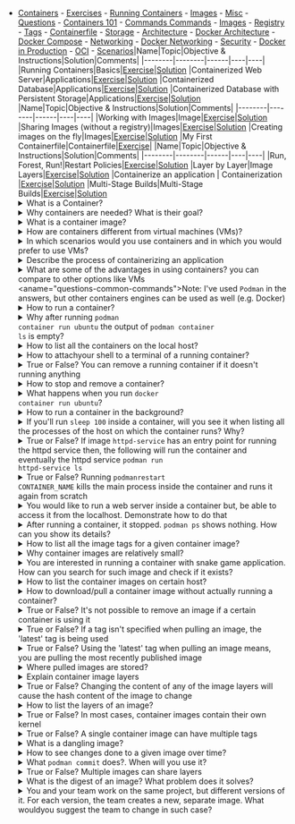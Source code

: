 - [Containers](#containers) - [Exercises](#exercises) - [Running Containers](#running-containers) - [Images](#images) - [Misc](#misc) - [Questions](#questions) - [Containers 101](#containers-101) - [Commands Commands](#commands-commands) - [Images](#images-1) - [Registry](#registry) - [Tags](#tags) - [Containerfile](#containerfile) - [Storage](#storage) - [Architecture](#architecture) - [Docker Architecture](#docker-architecture) - [Docker Compose](#docker-compose) - [Networking](#networking) - [Docker Networking](#docker-networking) - [Security](#security) - [Docker in Production](#docker-in-production) - [OCI](#oci) - [Scenarios](#scenarios)<a name="exercises-running-containers"></a>|Name|Topic|Objective & Instructions|Solution|Comments| |--------|--------|------|----|----| |Running Containers|Basics|[Exercise](running_containers.md)|[Solution](solutions/running_containers.md) |Containerized Web Server|Applications|[Exercise](containerized_web_server.md)|[Solution](solutions/containerized_web_server.md) |Containerized Database|Applications|[Exercise](containerized_db.md)|[Solution](solutions/containerized_db.md) |Containerized Database with Persistent Storage|Applications|[Exercise](containerized_db_persistent_storage.md)|[Solution](solutions/containerized_db_persistent_storage.md) <a name="exercises-containers-images"></a>|Name|Topic|Objective & Instructions|Solution|Comments| |--------|--------|------|----|----| |Working with Images|Image|[Exercise](working_with_images.md)|[Solution](solutions/working_with_images.md) |Sharing Images (without a registry)|Images|[Exercise](sharing_images.md)|[Solution](solutions/sharing_images.md) |Creating images on the fly|Images|[Exercise](commit_image.md)|[Solution](solutions/commit_image.md) |My First Containerfile|Containerfile|[Exercise](write_containerfile_run_container.md)| <a name="exercises-containers-misc"></a>|Name|Topic|Objective & Instructions|Solution|Comments| |--------|--------|------|----|----| |Run, Forest, Run!|Restart Policies|[Exercise](run_forest_run.md)|[Solution](solutions/run_forest_run.md) |Layer by Layer|Image Layers|[Exercise](image_layers.md)|[Solution](solutions/image_layers.md) |Containerize an application | Containerization |[Exercise](containerize_app.md)|[Solution](solutions/containerize_app.md) |Multi-Stage Builds|Multi-Stage Builds|[Exercise](multi_stage_builds.md)|[Solution](solutions/multi_stage_builds.md)<a name="questions-containers-101"></a><details> <summary>What is a Container?</summary><br><b> This can be tricky to answer since there are many ways to create a containers: - Docker - systemd-nspawn - LXC If to focus on OCI (Open Container Initiative) based containers, it offers the following [definition](https://github.com/opencontainers/runtime-spec/blob/master/glossary.md#container): "An environment for executing processes with configurable isolation and resource limitations. For example, namespaces, resource limits, and mounts are all part of the container environment." </b></details> <details> <summary>Why containers are needed? What is their goal?</summary><br><b> OCI provides a good [explanation](https://github.com/opencontainers/runtime-spec/blob/master/principles.md#the-5-principles-of-standard-containers): "Define a unit of software delivery called a Standard Container. The goal of a Standard Container is to encapsulate a software component and all its dependencies in a format that is self-describing andportable, so that any compliant runtime can run it without extra dependencies, regardless of the underlying machine and the contents of the container." </b></details> <details> <summary>What is a container image?</summary><br><b> * An image of a container contains the application, its dependencies and the operating system where the application is executed.<br> * It's a collection of read-only layers. These layers are loosely coupled * Each layer is assembled out of one or more files </b></details> <details> <summary>How are containers different from virtual machines (VMs)?</summary><br><b> The primary difference between containers and VMs is that containers allow you to virtualize multiple workloads on a single operating system while in the case of VMs, the hardware is being virtualized to run multiple machines each with its own guest OS. You can also think about it as containers are for OS-level virtualization while VMs are for hardware virtualization. * Containers don't require anentire guest operating system as VMs. Containers share the system's kernel as opposed to VMs. They isolate themselves via the use of kernel's features such as namespaces and cgroups * It usually takes a few seconds to set up a container as opposed to VMs which can take minutes or at least more time than containers as there is an entire OS to boot and initialize as opposed to containers which has share of the underlying OS * Virtual machines considered to be more secured than containers * VMs portability considered to be limited when compared to containers </b></details> <details> <summary>In which scenarios would you use containers and in which you would prefer to use VMs?</summary><br><b> You should choose VMs when: * You need run an application which requires all the resources and functionalities of an OS * You need full isolation and security You should choose containers when: * You need a lightweight solution * Running multiple versions or instances of a single application</b></details> <details> <summary>Describe the process of containerizing an application</summary><br><b> 1. Write a Containerfile/Dockerfile that includes your app (including the commands to run it) and its dependencies 2. Build the image using the Containerfile/Dockefile you wrote 3. You might want to push the image to a registry 4. Run the container using the image you've built </b></details> <details> <summary>What are some of the advantages in using containers? you can compare to other options like VMs</summary><br><b> * Reusable: container can be used by multiple different users for different usages - production vs. staging, development, testing, etc. * Lightweight: containers are fairly lightweight which means deployments can be done quickly since you don't need to install a full OS (as in VMs for example) * Isolation: Containers are isolated environments, usually changes made to the OS won't affect the containers and vice-versa </b></details> <aname="questions-common-commands"></a>Note: I've used `Podman` in the answers, but other containers engines can be used as well (e.g. Docker) <details> <summary>How to run a container?</summary><br><b> `podman run ubuntu` </b></details> <details> <summary>Why after running <code>podman container run ubuntu</code> the output of <code>podman container ls</code> is empty?</summary><br><b> Because the container immediately exits after running the ubuntu image. This is completely normal and expected as containers designed to run a service or a app and exit when they are done running it. To see the container you can run `podman ps -a` If you want the container to keep running, you can run a command like `sleep 100` which will run for 100 seconds or you can attach to terminal of the container with a command similar: `podman container run -it ubuntu /bin/bash` </b></details> <details> <summary>How to list all the containers on the local host?</summary><br><b> `podman container ls` </b></details> <details> <summary>How to attachyour shell to a terminal of a running container?</summary><br><b> `podman container exec -it [container id/name] bash` This can be done in advance while running the container: `podman container run -it [image:tag] /bin/bash` </b></details> <details> <summary>True or False? You can remove a running container if it doesn't running anything</summary><br><b> False. You have to stop the container before removing it. </b></details> <details> <summary>How to stop and remove a container?</summary><br><b> `podman container stop <container id/name> && podman container rm <container id/name>` </b></details> <details> <summary>What happens when you run <code>docker container run ubuntu</code>?</summary><br><b> 1. Docker client posts the command to the API server running as part of the Docker daemon 2. Docker daemon checks if a local image exists 1. If it exists, it will use it 2. If doesn't exists, it will go to the remote registry (Docker Hub by default) and pull the image locally 3. containerdand runc are instructed (by the daemon) to create and start the container </b></details> <details> <summary>How to run a container in the background?</summary><br><b> With the -d flag. It will run in the background and will not attach it to the terminal. `docker container run -d httpd` or `podman container run -d httpd` </b></details> <details> <summary>If you'll run <code>sleep 100</code> inside a container, will you see it when listing all the processes of the host on which the container runs? Why?</summary><br><b> </b></details> <details> <summary>True or False? If image <code>httpd-service</code> has an entry point for running the httpd service then, the following will run the container and eventually the httpd service <code>podman run httpd-service ls</code></summary><br><b> False. Running that command will override the entry point so the httpd service won't run and instead podman will run the `ls` command. </b></details> <details> <summary>True or False? Running <code>podmanrestart CONTAINER_NAME</code> kills the main process inside the container and runs it again from scratch</summary><br><b> False. `podman restart` creates an entirely new container with the same ID while reusing the filesystem and state of the original container. </b></details> <details> <summary>You would like to run a web server inside a container but, be able to access it from the localhost. Demonstrate how to do that</summary><br><b> ``` podman run -d --name apache1 -p 8080:8080 registry.redhat.io/rhel8/httpd-24 curl 127.0.0.1:8080 ``` </b></details> <details> <summary>After running a container, it stopped. <code>podman ps</code> shows nothing. How can you show its details?</summary><br><b> `podman ps -a` will shows also the details of a stopped container. </b></details> <details> <summary>How to list all the image tags for a given container image?</summary><br><b> `podman search --list-tags IMAGE_NAME` </b></details> <a name="questions-images"></a><details> <summary>Why container images are relatively small?</summary><br><b> * Most of the images don't contain Kernel. They share and access the one used by the host on which they are running * Containers intended to run specific application in most cases. This means they hold only what the application needs in order to run </b></details> <details> <summary>You are interested in running a container with snake game application. How can you search for such image and check if it exists?</summary><br><b> `podman search snake-game`. Surprisingly, there are a couple of matches :) ``` INDEX NAME DESCRIPTION STARS docker.io docker.io/dyego/snake-game 0 docker.io docker.io/ainizetap/snake-game 0 docker.io docker.io/islamifauzi/snake-games 0 docker.io docker.io/harish1551/snake-game 0 docker.io docker.io/spkane/snake-game A console based snake game in a container 0 docker.io docker.io/rahulgadre/snake-game This repository contains all the files to ru... 0 ``` </b></details> <details><summary>How to list the container images on certain host?</summary><br><b> ``` CONTAINER_BINARY=podman $CONTAINER_BINARY images ``` Note: you can also use `$CONTAINER_RUNTIME image ls` </b></details> <details> <summary>How to download/pull a container image without actually running a container?</summary><br><b> ``` CONTAINER_BINARY=podman $CONTAINER_BINARY pull rhel ``` </b></details> <details> <summary>True or False? It's not possible to remove an image if a certain container is using it</summary><br><b> True. You should stop and remove the container before trying to remove the image it uses. </b></details> <details> <summary>True or False? If a tag isn't specified when pulling an image, the 'latest' tag is being used</summary><br><b> True </b></details> <details> <summary>True or False? Using the 'latest' tag when pulling an image means, you are pulling the most recently published image</summary><br><b> False. While this might be true in some cases, it's not guaranteed that you'llpull the latest published image when using the 'latest' tag.<br> For example, in some images, 'edge' tag is used for the most recently published images. </b></details> <details> <summary>Where pulled images are stored?</summary><br><b> Depends on the container technology being used. For example, in case of Docker, images are stored in `/var/lib/docker/` </b></details> <details> <summary>Explain container image layers</summary><br><b> - The layers of an image is where all the content is stored - code, files, etc. - Each layer is independent - Each layer has an ID that is an hash based on its content - The layers (as the image) are immutable which means a change to one of the layers can be easily identified </b></details> <details> <summary>True or False? Changing the content of any of the image layers will cause the hash content of the image to change</summary><br><b> True. These hashes are content based and since images (and their layers) are immutable, any change will cause the hashesto change. </b></details> <details> <summary>How to list the layers of an image?</summary><br><b> In case of Docker, you can use `docker image inspect <name>` </b></details> <details> <summary>True or False? In most cases, container images contain their own kernel</summary><br><b> False. They share and access the one used by the host on which they are running. </b></details> <details> <summary>True or False? A single container image can have multiple tags</summary><br><b> True. When listing images, you might be able to see two images with the same ID but different tags. </b></details> <details> <summary>What is a dangling image?</summary><br><b> It's an image without tags attached to it. One way to reach this situation is by building an image with exact same name and tag as another already existing image. It can be still referenced by using its full SHA. </b></details> <details> <summary>How to see changes done to a given image over time?</summary><br><b> In the case of Docker, youcould use `docker history <name>` </b></details> <details> <summary>What `podman commit` does?. When will you use it?</summary><br><b> Creates a new image from a running container. Users can apply extra changes to be saved in the new image version. Most of the time the user case for using `podman commit` would be to apply changes allowing to better debug the container. Not so much for creating a new image since commit adds additional overhead of potential logs and processes, not required for running the application in the container. This eventually makes images created by `podman commit` bigger due to the additional data stored there. </b></details> <details> <summary>True or False? Multiple images can share layers</summary><br><b> True.<br> One evidence for that can be found in pulling images. Sometimes when you pull an image, you'll see a line similar to the following:<br> `fa20momervif17: already exists` This is because it recognizes such layer already exists on the host, so thereis no need to pull the same layer twice. </b></details> <details> <summary>What is the digest of an image? What problem does it solves?</summary><br><b> Tags are mutable. This is mean that we can have two different images with the same name and the same tag. It can be very confusing to see two images with the same name and the same tag in your environment. How would you know if they are truly the same or are they different?<br> This is where "digests` come handy. A digest is a content-addressable identifier. It isn't mutable as tags. Its value is predictable and this is how you can tell if two images are the same content wise and not merely by looking at the name and the tag of the images. </b></details> <details> <summary>True or False? A single image can support multiple architectures (Linux x64, Windows x64, ...)</summary><br><b> True. </b></details> <details> <summary>What is a distribution hash in regards to layers?</summary><br><b> - Layers are compressed when pushed or pulled -distribution hash is the hash of the compressed layer - the distribution hash used when pulling or pushing images for verification (making sure no one tempered with image or layers) - It's also used for avoiding ID collisions (a case where two images have exactly the same generated ID) </b></details> <details> <summary>How multi-architecture images work? Explain by describing what happens when an image is pulled</summary><br><b> 1. A client makes a call to the registry to use a specific image (using an image name and optionally a tag) 2. A manifest list is parsed (assuming it exists) to check if the architecture of the client is supported and available as a manifest 3. If it is supported (a manifest for the architecture is available) the relevant manifest is parsed to obtain the IDs of the layers 4. Each layer is then pulled using the obtained IDs from the previous step </b></details> <details> <summary>How to check which architectures a certain container imagesupports?</summary><br><b> `docker manifest inspect <name>` </b></details> <details> <summary>How to check what a certain container image will execute once we'll run a container based on that image?</summary><br><b> Look for "Cmd" or "Entrypoint" fields in the output of `docker image inspec <image name>` </b></details> <details> <summary>How to view the instructions that were used to build image?</summary><br><b> `docker image history <image name>:<tag>` </b></details> <details> <summary>How <code>docker image build</code> works?</summary><br><b> 1. Docker spins up a temporary container 2. Runs a single instruction in the temporary container 3. Stores the result as a new image layer 4. Remove the temporary container 5. Repeat for every instruction </b></details> <details> <summary>What is the role of cache in image builds?</summary><br><b> When you build an image for the first time, the different layers are being cached. So, while the first build of the image might take time, any otherbuild of the same image (given that Containerfile/Dockerfile didn't change or the content used by the instructions) will be instant thanks to the caching mechanism used. In little bit more details, it works this way: 1. The first instruction (FROM) will check if base image already exists on the host before pulling it 2. For the next instruction, it will check in the build cache if an existing layer was built from the same base image + if it used the same instruction 1. If it finds such layer, it skips the instruction and links the existing layer and it keeps using the cache. 2. If it doesn't find a matching layer, it builds the layer and the cache is invalidated. Note: in some cases (like COPY and ADD instructions) the instruction might stay the same but if the content of what being copied is changed then the cache is invalidated. The way this check is done is by comparing the checksum of each file that is being copied. </b></details> <details> <summary>How to remove an image from thehost?</summary><br><b> `podman rmi IMAGE` It will fail if some containers are using it. You can then use `--force` flag for that but generally, it's better if you inspect the containers using the image before doing so. To delete all images: `podman rmi -a` </b></details> <details> <summary>What ways are there to reduce container images size?</summary><br><b> * Reduce number of instructions - in some case you may be able to join layers by installing multiple packages with one instructions for example or using `&&` to concatenate RUN instructions * Using smaller images - in some cases you might be using images that contain more than what is needed for your application to run. It is good to get overview of some images and see whether you can use smaller images that you are usually using. * Cleanup after running commands - some commands, like packages installation, create some metadata or cache that you might not need for running the application. It's important to clean up after suchcommands to reduce the image size * For Docker images, you can use multi-stage builds </b></details> <details> <summary>What are the pros and cons of squashing images?</summary><br><b> Pros: * Smaller image * Reducing number of layers (especially if the image has lot of layers) Cons: * No sharing of the image layers * Push and pull can take more time (because no matching layers found on target) </b></details> <details> <summary>You would like to share an image with another developer, but without using a registry. How would you do it?</summary><br><b> ```podman save -o some_image.tar IMAGE rsync some_image.tar SOME_HOSTpodman load -i some_image.tar ``` </b></details> <details> <summary>True or False? Once a container is stopped and removed, its image removed as well from the host</summary><br><b> False. The image will still be available for use by potential containers in the future.<br> To remove the container, run `podman rmi IMAGE` </b></details> <details> <summary>How to view the instructions that were used to build image?</summary><br><b> `docker image history <image name>:<tag>` </b></details> <details> <summary>How to find out which files were added to the container image filesystem?</summary><br><b> `podman diff IMAGE_NAME` </b></details> <details> <summary>True or False? <code>podman diff</code> works only on the container filesystem and not mounted files</summary><br><b> True. For mounted files you can use `podman inspec CONTAINER_NAMD/ID` </b></details> <details> <summary>How the centralized location, where images are stored, is called?</summary><br><b> Registry </b></details><details> <summary>What is a Registry?</summary><br><b> - A registry is a service which stores container images and allows users to pull specified images to run containers. - There are public registries (everyone can access them) and private (accessed only internally in the organization or specific network) </b></details> <details> <summary>A registry contains one or more <code>____</code> which in turn contain one or more <code>____</code></summary><br><b> A registry contains one or more repositories which in turn contain one or more images. </b></details> <details> <summary>How to find out which registry do you use by default from your environment?</summary><br><b> Depends on the containers technology you are using. For example, in case of Docker, it can be done with `docker info` ``` > docker info Registry: https://index.docker.io/v1 ``` </b></details> <details> <summary>How to configure registries with the containers engine you are using?</summary><br><b> For podman, registries canbe configured in `/etc/containers/registries.conf` this way: ``` [registries.search] registries = ["quay.io"] ``` </b></details> <details> <summary>How to retrieve the latest ubuntu image?</summary><br><b> `podman image pull ubuntu:latest` </b></details> <details> <summary>How to push an image to a registry?</summary><br><b> `podman push IMAGE` You can specify a specific registry: `podman push IMAGE REGISTRY_ADDRESS` </b></details> <details> <summary>What are some best practices in regards to Container Images?</summary><br><b> - Use tags. Using `latest` is quite common (which can mean latest build or latest release) - tag like `3.1` can be used to reference the latest release/tag of the image like `3.1.6` - Don't use `commit` for creating new official images as they include the overhead of logs and processes and usually end up with bigger images - For sharing the image, use a registry (either a public or a private one, depends on your needs) </b></details> <details> <summary>What waysare there for creating new images?</summary><br><b> 1. Create a Containerfile/Dockerfile and build an image out of it 2. Using `podman commit` on a running container after making changes to it </b></details><details> <summary>What are image tags? Why is it recommended to use tags when supporting multiple releases/versions of a project?</summary><br><b> Image tags are used to distinguish between multiple versions of the same software or project. Let's say you developed a project called "FluffyUnicorn" and the current release is `1.0`. You are about to release `1.1` but you still want to keep `1.0` as stable release for anyone who is interested in it. What would you do? If your answer is create another, separate new image, then you probably want to rethink the idea and just create a new image tag for the new release. In addition, it's important to note that container registries support tags. So when pulling an image, you can specify a specific tag of that image. </b></details> <details> <summary>How to tag an image?</summary><br><b> `podman tag IMAGE:TAG` for example: `podman tag FluffyUnicorn:latest` </b></details> <details> <summary>True or False? Once created, it's impossible to remove atag for a certain image</summary><br><b> False. You can run `podman rmi IMAGE:TAG`. </b></details> <details> <summary>True or False? Multiple tags can reference the same image</summary><br><b> True. </b></details><details> <summary>What is a Containerfile/Dockerfile?</summary><br><b> Different container engines (e.g. Docker, Podman) can build images automatically by reading the instructions from a Containerfile/Dockerfile. A Containerfile/Dockerfile is a text file that contains all the instructions for building an image which containers can use. </b></details> <details> <summary>What instruction exists in every Containerfile/Dockefile and what does it do?</summary><br><b> In every Containerfile/Dockerfile, you can find the instruction `FROM <image name>` which is also the first instruction (at least most of the time. You can put ARG before).<br> It specifies the base layer of the image to be used. Every other instruction is a layer on top of that base image. </b></details> <details> <summary>List five different instructions that are available for use in a Containerfile/Dockerfile</summary><br><b> * WORKDIR: sets the working directory inside the image filesystems for all the instructionsfollowing it * EXPOSE: exposes the specified port (it doesn't adds a new layer, rather documented as image metadata) * ENTRYPOINT: specifies the startup commands to run when a container is started from the image * ENV: sets an environment variable to the given value * USER: sets the user (and optionally the user group) to use while running the image </b></details> <details> <summary>What are some of the best practices regarding Containerfiles/Dockerfiles that you are following?</summary><br><b> * Include only the packages you are going to use. Nothing else. * Specify a tag in FROM instruction. Not using a tag means you'll always pull the latest, which changes over time and might result in unexpected result. * Do not use environment variables to share secrets * Use images from official repositories * Keep images small! - you want them only to include what is required for the application to run successfully. Nothing else. * If are using the apt package manager, you might want to use'no-install-recommends' with `apt-get install` to install only main dependencies (instead of suggested, recommended packages) </b></details> <details> <summary>What is the "build context"?</summary><br><b> [Docker docs](https://docs.docker.com/engine/reference/commandline/build): "A build’s context is the set of files located in the specified PATH or URL" </b></details> <details> <summary>What is the difference between ADD and COPY in Containerfile/Dockerfile?</summary><br><b> COPY takes in a source and destination. It lets you copy in a file or directory from the build context into the Docker image itself.<br> ADD lets you do the same, but it also supports two other sources. You can use a URL instead of a file or directory from the build context. In addition, you can extract a tar file from the source directly into the destination. </b></details> <details> <summary>What is the difference between CMD and RUN in Containerfile/Dockerfile?</summary><br><b> RUN lets you execute commandsinside of your Docker image. These commands get executed once at build time and get written into your Docker image as a new layer. CMD is the command the container executes by default when you launch the built image. A Containerfile/Dockerfile can only have one CMD. You could say that CMD is a Docker run-time operation, meaning it’s not something that gets executed at build time. It happens when you run an image. A running image is called a container. </b></details> <details> <summary>How to create a new image using a Containerfile/Dockerfile?</summary><br><b> The following command is executed from within the directory where Dockefile resides: `docker image build -t some_app:latest .` `podman image build -t some_app:latest .` </b></details> <details> <summary>Do you perform any checks or testing on your Containerfiles/Dockerfiles?</summary><br><b> One option is to use [hadolint](https://github.com/hadolint/hadolint) project which is a linter based on Containerfile/Dockerfile bestpractices. </b></details> <details> <summary>Which instructions in Containerfile/Dockerfile create new layers?</summary><br><b> Instructions such as FROM, COPY and RUN, create new image layers instead of just adding metadata. </b></details> <details> <summary>Which instructions in Containerfile/Dockerfile create image metadata and don't create new layers?</summary><br><b> Instructions such as ENTRYPOINT, ENV, EXPOSE, create image metadata and they don't create new layers. </b></details> <details> <summary>Is it possible to identify which instruction create a new layer from the output of <code>podman image history</code>?</summary><br><b> </b></details> <details> <summary>True or False? Each Containerfile instruction runs in an independent container using an image built from every previous layer/entry</summary><br><b> True </b></details> <details> <summary>What's the difference between these two forms: ``` ENTRYPOINT ["cmd", "param0", "param1"] CMD ["param0"] ENTRYPOINT cmd param0param1 CMD param0 ``` </summary><br><b> The first form is also referred as "Exec form" and the second one is referred as "Shell form".<br> The second one (Shell form) wraps the commands in `/bin/sh -c` hence creates a shell process for it. While using either Exec form or Shell form might be fine, it's the mixing that can lead to unexpected results.<br> Consider: ``` ENTRYPOINT ["ls"] CMD /tmp ``` That would results in running `ls /bin/sh -c /tmp` </b></details> <details> <summary>Containerfile/Dockerfile can contain more than one ENTRYPOINT instruction and one CMD instruction</summary><br><b> True but in case of ENTRYPOINT and CMD only the last instruction takes effect. </b></details> <details> <summary>What happens when CMD instruction is defined but not an ENTRYPOINT instruction in a Containerfile/Dockerfile?</summary><br><b> The ENTRYPOINT from the base image is being used in such case. </b></details> <details> <summary>In the case of running <code>podman run -it IMAGE ls</code> the<code>ls</code> overrides the <code>___</code> instruction</summary><br><b> CMD </b></details> <a name="questions-containers-storage"></a><details> <summary>Container storage is said to be ephemeral. What does it mean?</summary><br><b> It means the contents of the container and the data generated by it, is gone when the container is removed. </b></details> <details> <summary>True or False? Applications running on containers, should use the container storage to store persistent data</summary><br><b> False. Containers are not built to store persistent data and even if it's possible with some implementations, it might not perform well in case of applications with intensive I/O operations. </b></details> <details> <summary>You stopped a running container but, it still uses the storage in case you ever resume it. How to reclaim the storage of a container?</summary><br><b> In order to reclaim the storage of a container, you have to remove it. </b></details> <details> <summary>How to create a new volume?</summary><br><b> ``` CONTAINER_BINARY=podman $CONTAINER_BINARY volume create some_volume ``` </b></details> <details><summary>How to mount a directory from the host to a container?</summary><br><b> ``` CONTAINER_BINARY=podman mkdir /tmp/dir_on_the_host $CONTAINER_BINARY run -v /tmp/dir_on_the_host:/tmp/dir_on_the_container IMAGE_NAME ``` In some systems you'll have also to adjust security on the host itself: ``` podman unshare chown -R UID:GUID /tmp/dir_on_the_host sudo semanage fcontext -a -t container_file_t '/tmp/dir_on_the_host(/.*)?' sudo restorecon -Rv /tmp/dir_on_the_host ``` </b></details> <a name="questions-containerfile"></a> <a name="questions-architecture"></a><details> <summary>How container achieve isolation from the rest of the system?</summary><br><b> Through the use of namespaces and cgroups. Linux kernel has several types of namespaces: - Process ID namespaces: these namespaces include independent set of process IDs - Mount namespaces: Isolation and control of mountpoints - Network namespaces: Isolates system networking resources such as routing table, interfaces, ARP table, etc. - UTS namespaces: Isolate host and domains - IPC namespaces: Isolates interprocess communications - User namespaces: Isolate user and group IDs - Time namespaces: Isolates time machine </b></details> <details> <summary>What Linux kernel features does containers use?</summary><br><b> * cgroups (Control Groups): used for limiting the amount of resources a certain groups of processes (and their children of course) use. This way, a group of processes isn't consuming all host resources and other groups can run and use part of the resources as well * namespaces:same as cgroups, namespaces isolate some of the system resources so it's available only for processes in the namespace. Differently from cgroups the focus with namespaces is on resources like mount points, IPC, network, ... and not about memory and CPU as in cgroups * SElinux: the access control mechanism used to protect processes. Unfortunately to this date many users don't actually understand SElinux and some turn it off but nonetheless, it's a very important security feature of the Linux kernel, used by container as well * Seccomp: similarly to SElinux, it's also a security mechanism, but its focus is on limiting the processes in regards to using system calls and file descriptors </b></details> <details> <summary>Describe in detail what happens when you run `podman/docker run hello-world`?</summary><br><b> Docker/Podman CLI passes your request to Docker daemon. Docker/Podman daemon downloads the image from Docker Hub Docker/Podman daemon creates a new container by using the image itdownloaded Docker/Podman daemon redirects output from container to Docker CLI which redirects it to the standard output </b></details> <details> <summary>Describe difference between cgroups and namespaces</summary><br><b> cgroup: Control Groups provide a mechanism for aggregating/partitioning sets of tasks, and all their future children, into hierarchical groups with specialized behavior. namespace: wraps a global system resource in an abstraction that makes it appear to the processes within the namespace that they have their own isolated instance of the global resource. In short: Cgroups = limits how much you can use; namespaces = limits what you can see (and therefore use) Cgroups involve resource metering and limiting: memory CPU block I/O network Namespaces provide processes with their own view of the system Multiple namespaces: pid,net, mnt, uts, ipc, user </b></details> <details> <summary>Which of the following are Linux features that containers use? * cspaces * namegroups *namespaces * cgroups * ELlinux * SElinux</summary><br><b> * namespaces * cgroups * SElinux </b></details> <details> <summary>True or False? Containers have ephemeral storage layer</summary><br><b> True. The ephemeral storage layer is added on top of the base image layer and is exclusive to the running container. This way, containers created from the same base image, don't share the same storage. </b></details> <a name="questions-docker-architecture"></a><details> <summary>Which components/layers compose the Docker technology?</summary><br><b> 1. Runtime - responsible for starting and stopping containers 2. Daemon - implements the Docker API and takes care of managing images (including builds), authentication, security, networking, etc. 3. Orchestrator </b></details> <details> <summary>What components are part of the Docker engine?</summary><br><b> - Docker daemon - containerd - runc </b></details> <details> <summary>What is the low-level runtime?</summary><br><b> - The low level runtime is called runc - It manages every container running on Docker host - Its purpose is to interact with the underlying OS to start and stop containers - Its reference implementation is of the OCI (Open Containers Initiative) container-runtime-spec - It's a small CLI wrapper for libcontainer </b></details> <details> <summary>What is the high-level runtime?</summary><br><b> - The high level runtime is called containerd - It was developed by Docker Inc andat some point donated to CNCF - It manages the whole lifecycle of a container - start, stop, remove and pause - It take care of setting up network interfaces, volume, pushing and pulling images, ... - It manages the lower level runtime (runc) instances - It's used both by Docker and Kubernetes as a container runtime - It sits between Docker daemon and runc at the OCI layer Note: running `ps -ef | grep -i containerd` on a system with Docker installed and running, you should see a process of containerd </b></details> <details> <summary>True or False? The docker daemon (dockerd) performs lower-level tasks compared to containerd</summary><br><b> False. The Docker daemon performs higher-level tasks compared to containerd.<br> It's responsible for managing networks, volumes, images, ... </b></details> <details> <summary>Describe in detail what happens when you run `docker pull image:tag`?</summary><br><b> Docker CLI passes your request to Docker daemon. Dockerd Logs shows the processdocker.io/library/busybox:latest resolved to a manifestList object with 9 entries; looking for a unknown/amd64 match found match for linux/amd64 with media type application/vnd.docker.distribution.manifest.v2+json, digest sha256:400ee2ed939df769d4681023810d2e4fb9479b8401d97003c710d0e20f7c49c6 pulling blob \"sha256:61c5ed1cbdf8e801f3b73d906c61261ad916b2532d6756e7c4fbcacb975299fb Downloaded 61c5ed1cbdf8 to tempfile /var/lib/docker/tmp/GetImageBlob909736690 Applying tar in /var/lib/docker/overlay2/507df36fe373108f19df4b22a07d10de7800f33c9613acb139827ba2645444f7/diff" storage-driver=overlay2 Applied tar sha256:514c3a3e64d4ebf15f482c9e8909d130bcd53bcc452f0225b0a04744de7b8c43 to 507df36fe373108f19df4b22a07d10de7800f33c9613acb139827ba2645444f7, size: 1223534 </b></details> <details> <summary>Describe in detail what happens when you run a container</summary><br><b> 1. The Docker client converts the run command into an API payload 2. It then POST the payload to the API endpoint exposed by theDocker daemon 3. When the daemon receives the command to create a new container, it makes a call to containerd via gRPC 4. containerd converts the required image into an OCI bundle and tells runc to use that bundle for creating the container 5. runc interfaces with the OS kernel to pull together the different constructs (namespace, cgroups, etc.) used for creating the container 6. Container process is started as a child-process of runc 7. Once it starts, runc exists </b></details> <details> <summary>True or False? Killing the Docker daemon will kill all the running containers</summary><br><b> False. While this was true at some point, today the container runtime isn't part of the daemon (it's part of containerd and runc) so stopping or killing the daemon will not affect running containers. </b></details> <details> <summary>True or False? containerd forks a new instance runc for every container it creates</summary><br><b> True </b></details> <details> <summary>True or False? Running adozen of containers will result in having a dozen of runc processes</summary><br><b> False. Once a container is created, the parent runc process exists. </b></details> <details> <summary>What is shim in regards to Docker?</summary><br><b> shim is the process that becomes the container's parent when runc process exists. It's responsible for: - Reporting exit code back to the Docker daemon - Making sure the container doesn't terminate if the daemon is being restarted. It does so by keeping the stdout and stdin open </b></details> <details> <summary>How would you transfer data from one container into another?</summary><br><b> </b></details> <details> <summary>What happens to data of the container when a container exists?</summary><br><b> </b></details> <details> <summary>How do you remove old, non running, containers?</summary><br><b> 1. To remove one or more Docker images use the docker container rm command followed by the ID of the containers you want to remove. 2. The docker systemprune command will remove all stopped containers, all dangling images, and all unused networks 3. docker rm $(docker ps -a -q) - This command will delete all stopped containers. The command docker ps -a -q will return all existing container IDs and pass them to the rm command which will delete them. Any running containers will not be deleted. </b></details> <details> <summary>How the Docker client communicates with the daemon?</summary><br><b> Via the local socket at `/var/run/docker.sock` </b></details> <details> <summary>Explain Docker interlock</summary><br><b> </b></details> <details> <summary>What is Docker Repository?</summary><br><b> </b></details> <details> <summary>Explain image layers</summary><br><b> A Docker image is built up from a series of layers. Each layer represents an instruction in the image’s Containerfile/Dockerfile. Each layer except the very last one is read-only. Each layer is only a set of differences from the layer before it. The layers are stacked on top ofeach other. When you create a new container, you add a new writable layer on top of the underlying layers. This layer is often called the “container layer”. All changes made to the running container, such as writing new files, modifying existing files, and deleting files, are written to this thin writable container layer. The major difference between a container and an image is the top writable layer. All writes to the container that add new or modify existing data are stored in this writable layer. When the container is deleted, the writable layer is also deleted. The underlying image remains unchanged. Because each container has its own writable container layer, and all changes are stored in this container layer, multiple containers can share access to the same underlying image and yet have their own data state. </b></details> <details> <summary>What best practices are you familiar related to working with containers?</summary><br><b> </b></details> <details> <summary>How do youmanage persistent storage in Docker?</summary><br><b> </b></details> <details> <summary>How can you connect from the inside of your container to the localhost of your host, where the container runs?</summary><br><b> </b></details> <details> <summary>How do you copy files from Docker container to the host and vice versa?</summary><br><b> </b></details> <a name="questions-docker-compose"></a><details> <summary>Explain what is Docker compose and what is it used for</summary><br><b> Compose is a tool for defining and running multi-container Docker applications. With Compose, you use a YAML file to configure your application’s services. Then, with a single command, you create and start all the services from your configuration. For example, you can use it to set up ELK stack where the services are: elasticsearch, logstash and kibana. Each running in its own container.<br> In general, it's useful for running applications which composed out of several different services. It let's you manage it as one deployed app, instead of different multiple separate services. </b></details> <details> <summary>Describe the process of using Docker Compose</summary><br><br> * Define the services you would like to run together in a docker-compose.yml file * Run `docker-compose up` to run the services </b></details> <details> <summary>Explain Multi-stage builds</summary><br><b> Multi-stages buildsallow you to produce smaller container images by splitting the build process into multiple stages. As an example, imagine you have one Containerfile/Dockerfile where you first build the application and then run it. The whole build process of the application might be using packages and libraries you don't really need for running the application later. Moreover, the build process might produce different artifacts which not all are needed for running the application. How do you deal with that? Sure, one option is to add more instructions to remove all the unnecessary stuff but, there are a couple of issues with this approach: 1. You need to know what to remove exactly and that might be not as straightforward as you think 2. You add new layers which are not really needed A better solution might be to use multi-stage builds where one stage (the build process) is passing the relevant artifacts/outputs to the stage that runs the application. </b></details> <details> <summary>True or False? Inmulti-stage builds, artifacts can be copied between stages</summary><br><b> True. This allows us to eventually produce smaller images. </b></details> <details> <summary>What <code>.dockerignore</code> is used for?</summary><br><b> By default, Docker uses everything (all the files and directories) in the directory you use as build context.<br> `.dockerignore` used for excluding files and directories from the build context </b></details> <a name="questions-networking"></a><details> <summary>What container network standards or architectures are you familiar with?</summary><br><b> CNM (Container Network Model): * Requires distrubited key value store (like etcd for example) for storing the network configuration * Used by Docker CNI (Container Network Interface): * Network configuration should be in JSON format </b></details> <a name="questions-docker-networking"></a><details> <summary>What network specification Docker is using and how its implementation is called?</summary><br><b> Docker is using the CNM (Container Network Model) design specification.<br> The implementation of CNM specification by Docker is called "libnetwork". It's written in Go. </b></details> <details> <summary>Explain the following blocks in regards to CNM: * Networks * Endpoints * Sandboxes</summary><br><b> * Networks: software implementation of an switch. They used for grouping and isolating a collection of endpoints. * Endpoints: Virtual network interfaces. Used for making connections. * Sandboxes: Isolated network stack (interfaces, routing tables, ports, ...) </b></details> <details> <summary>True or False? If you would like to connect a container to multiple networks, you need multiple endpoints</summary><br><b> True. An endpoint can connect only to a single network. </b></details> <details> <summary>What are some features of libnetwork?</summary><br><b> * Native servicediscovery * ingress-based load balancer * network control plane and management plane </b></details> <a name="questions-security"></a><details> <summary>What security best practices are there regarding containers?</summary><br><b> * Install only the necessary packages in the container * Don't run containers as root when possible * Don't mount the Docker daemon unix socket into any of the containers * Set volumes and container's filesystem to read only * DO NOT run containers with `--privilged` flag </b></details> <details> <summary>A container can cause a kernel panic and bring down the whole host. What preventive actions can you apply to avoid this specific situation?</summary><br><b> * Install only the necessary packages in the container * Set volumes and container's filesystem to read only * DO NOT run containers with `--privilged` flag </b></details> <a name="questions-docker-in-production"></a><details> <summary>What are some best practices you following in regards to using containers in production?</summary><br><b> Images: * Use images from official repositories * Include only the packages you are going to use. Nothing else. * Specify a tag in FROM instruction. Not using a tag means you'll always pull the latest, which changes over time and might result in unexpected result. * Do not use environment variables to share secrets * Keep images small! - you want them only to include what is required for the application to run successfully. Nothing else. Components: * Secured connection between components (e.g. client and server) </b></details> <details> <summary>True or False? It's recommended for production environments that Docker client and server will communicate over network using HTTP socket</summary><br><b> False. Communication between client and server shouldn't be done over HTTP since it's insecure. It's better to enforce the daemon to only accept network connectionthat are secured with TLS.<br> Basically, the Docker daemon will only accept secured connections with certificates from trusted CA. </b></details> <details> <summary>What forms of self-healing options available for Docker containers?</summary><br><b> Restart Policies. It allows you to automatically restart containers after certain events. </b></details> <details> <summary>What restart policies are you familiar with?</summary><br><b> * always: restart the container when it's stopped (not with `docker container stop`) * unless-stopped: restart the container unless it was in stopped status * no: don't restart the container at any point (default policy) * on-failure: restart the container when it exists due to an error (= exit code different than zero) </b></details> <a name="questions-rootless-containers"></a> <details> <summary>Explain Rootless Containers</summary><br><b> Historically, user needed root privileges to run containers. One of the most basic security recommendations is toprovide users with minimum privileges for what they need. For containers it's been the situation for a long time and still for running some containers today from docker.io, you'll need to have root privileges. </b></details> <details> <summary>Are there disadvantages in running rootless containers?</summary><br><b> Yes, the full list can be found [here](https://github.com/containers/podman/blob/main/rootless.md). Some worth to mention: - No binding to ports smaller than 1024 - No images sharing CRI-O or other rootful users - No support running on NFS or parallel filesystem homerdirs - Some commands don't work (mount, podman stats, checkpoint, restore, ...) </b></details> <details> <summary>Give one example of rootless containers are more safe from security perspective</summary><br><b> In rootless containers, user namespace appears to be running as root but it doesn't, it's executed with regular user privileges. If an attacker manages to get out of the user space to the host with thesame privileges, there's not much he can do because it's not root privileges as opposed to containers that run with root privileges. </b></details> <details> <summary>When running a container, usually a virtual ethernet device is created. To do so, root privileges are required. How is it then managed in rootless containers?</summary><br><b> Networking is usually managed by Slirp in rootless containers. Slirp creates a tap device which is also the default route and it creates it in the network namespace of the container. This device's file descriptor passed to the parent who runs it in the default namespace and the default namespace connected to the internet. This enables communication externally and internally. </b></details> <details> <summary>When running a container, usually a layered file system is created, but it requires root privileges. How is it then managed in rootless containers?</summary><br><b> New drivers were created to allow creating filesystems in a user namespaces.Drivers like the FUSE-OverlayFS. </b></details> <a name="questions-oci"></a><details> <summary>What is the OCI?</summary><br><b> OCI (Open Container Initiative) is an open governance established in 2015 to standardize container creation - mostly image format and runtime. At that time there were a number of parties involved and the most prominent one was Docker. Specifications published by OCI: - [image-spec](https://github.com/opencontainers/image-spec) - [runtime-spec](https://github.com/opencontainers/runtime-spec) </b></details> <details> <summary>Which operations OCI based containers must support?</summary><br><b> Create, Kill, Delete, Start and Query State. </b></details> <a name="questions-containers-scenarios"></a><details> <summary>There is a running container that has a certain issue. You would like to share an image of that container with your team members, with certain environment variables set for debugging purposes. How would you do it?</summary><br><b> `podman commit` can be a good choice for that. You can create a new image of the running container (with the issue) and share that new image with your team members.<br> What you probably want to avoid using: - Using something as `podman save/load` as it applies on an image, not a running container (so you'll share the image but the issue might not be reproduced when your team members run a container using it) - Modifying Containerfile/Dockerfile as you don't really want to add environment variables meant for debugging to the source from which you usually build images </b></details> <details> <summary>You and your team work on the same project, but different versions of it. For each version, the team creates a new, separate image. What wouldyou suggest the team to change in such case?</summary><br><b> Use tags. You can distinguish between different releases of a project using image tags. There is no need to create an entire separate image for version/release of a project. </b></details>